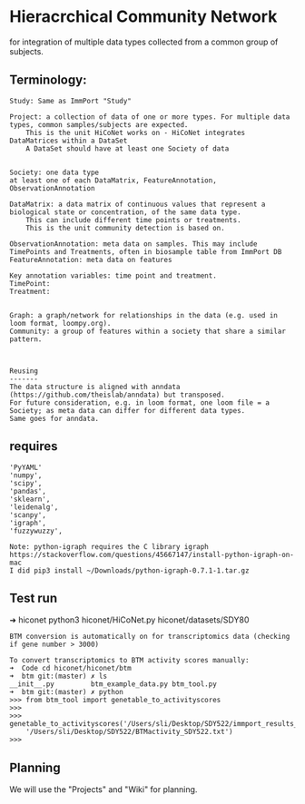# Hieracrchical Community Network
for integration of multiple data types collected from a common group of subjects.

## Terminology:
    Study: Same as ImmPort "Study"

    Project: a collection of data of one or more types. For multiple data types, common samples/subjects are expected.
        This is the unit HiCoNet works on - HiCoNet integrates DataMatrices within a DataSet
        A DataSet should have at least one Society of data


    Society: one data type
    at least one of each DataMatrix, FeatureAnnotation, ObservationAnnotation

    DataMatrix: a data matrix of continuous values that represent a biological state or concentration, of the same data type.
        This can include different time points or treatments.
        This is the unit community detection is based on.

    ObservationAnnotation: meta data on samples. This may include TimePoints and Treatments, often in biosample table from ImmPort DB
    FeatureAnnotation: meta data on features

    Key annotation variables: time point and treatment.
    TimePoint:
    Treatment:


    Graph: a graph/network for relationships in the data (e.g. used in loom format, loompy.org).
    Community: a group of features within a society that share a similar pattern.



    Reusing
    -------
    The data structure is aligned with anndata (https://github.com/theislab/anndata) but transposed.
    For future consideration, e.g. in loom format, one loom file = a Society; as meta data can differ for different data types.
    Same goes for anndata.


## requires
    'PyYAML'
    'numpy',
    'scipy',
    'pandas',
    'sklearn',
    'leidenalg',
    'scanpy',
    'igraph',
    'fuzzywuzzy',

    Note: python-igraph requires the C library igraph  
    https://stackoverflow.com/questions/45667147/install-python-igraph-on-mac
    I did pip3 install ~/Downloads/python-igraph-0.7.1-1.tar.gz



## Test run
➜  hiconet python3 hiconet/HiCoNet.py hiconet/datasets/SDY80

    BTM conversion is automatically on for transcriptomics data (checking if gene number > 3000)

    To convert transcriptomics to BTM activity scores manually:
    ➜  Code cd hiconet/hiconet/btm
    ➜  btm git:(master) ✗ ls
    __init__.py         btm_example_data.py btm_tool.py
    ➜  btm git:(master) ✗ python
    >>> from btm_tool import genetable_to_activityscores
    >>>
    >>> genetable_to_activityscores('/Users/sli/Desktop/SDY522/immport_results_SDY522_SDY522_Other_LAIV_Expression_Matrices.tsv',
        '/Users/sli/Desktop/SDY522/BTMactivity_SDY522.txt')
    >>>


## Planning
We will use the "Projects" and "Wiki" for planning.
